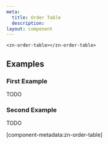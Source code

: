```yaml
---
meta:
  title: Order Table
  description:
layout: component
---
```


```html:preview
<zn-order-table></zn-order-table>
```

## Examples

### First Example

TODO

### Second Example

TODO

[component-metadata:zn-order-table]
